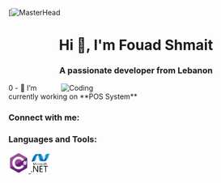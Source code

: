 [![MasterHead]([[https://1.bp.blogspot.com/-7A4WynwLsM...](https://cdn.textures4photoshop.com/tex/thumbs/computer-screen-code-glitch-animation-gif-background-free-thumb57.gif)])
<h1 align="center">Hi 👋, I'm Fouad Shmait</h1>
<h3 align="center">A passionate developer from Lebanon</h3>
<img align="right" alt="Coding" width="400" src="https://cdn.dribbble.com/users/348324/screenshots/11103958/media/a1d6c8a244fb658ffeff3e2dc17ad1cc.gif">
0
- 🔭 I’m currently working on **POS System**

<h3 align="left">Connect with me:</h3>
<p align="left">
</p>

<h3 align="left">Languages and Tools:</h3>
<p align="left"> <a href="https://www.w3schools.com/cs/" target="_blank" rel="noreferrer"> <img src="https://raw.githubusercontent.com/devicons/devicon/master/icons/csharp/csharp-original.svg" alt="csharp" width="40" height="40"/> </a> <a href="https://dotnet.microsoft.com/" target="_blank" rel="noreferrer"> <img src="https://raw.githubusercontent.com/devicons/devicon/master/icons/dot-net/dot-net-original-wordmark.svg" alt="dotnet" width="40" height="40"/> </a> </p>
